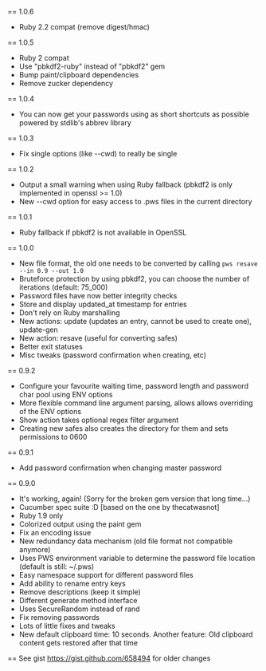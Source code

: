 == 1.0.6
* Ruby 2.2 compat (remove digest/hmac)

== 1.0.5
* Ruby 2 compat
* Use "pbkdf2-ruby" instead of "pbkdf2" gem
* Bump paint/clipboard dependencies
* Remove zucker dependency

== 1.0.4
* You can now get your passwords using as short shortcuts as possible powered by stdlib's abbrev library

== 1.0.3
* Fix single options (like --cwd) to really be single

== 1.0.2
* Output a small warning when using Ruby fallback (pbkdf2 is only implemented in openssl >= 1.0)
* New --cwd option for easy access to .pws files in the current directory

== 1.0.1
* Ruby fallback if pbkdf2 is not available in OpenSSL

== 1.0.0
* New file format, the old one needs to be  converted by calling `pws resave --in 0.9 --out 1.0`
* Bruteforce protection by using pbkdf2, you can choose the number of iterations (default: 75_000)
* Password files have now better integrity checks
* Store and display updated_at timestamp for entries
* Don't rely on Ruby marshalling
* New actions: update (updates an entry, cannot be used to create one), update-gen
* New action: resave (useful for converting safes)
* Better exit statuses
* Misc tweaks (password confirmation when creating, etc)

== 0.9.2
* Configure your favourite waiting time, password length and password char pool using ENV options
* More flexible command line argument parsing, allows allows overriding of the ENV options
* Show action takes optional regex filter argument
* Creating new safes also creates the directory for them and sets permissions to 0600

== 0.9.1
* Add password confirmation when changing master password

== 0.9.0
* It's working, again! (Sorry for the broken gem version that long time...)
* Cucumber spec suite :D [based on the one by thecatwasnot]
* Ruby 1.9 only
* Colorized output using the paint gem
* Fix an encoding issue
* New redundancy data mechanism (old file format not compatible anymore)
* Uses PWS environment variable to determine the password file location (default is still: ~/.pws)
* Easy namespace support for different password files
* Add ability to rename entry keys
* Remove descriptions (keep it simple)
* Different generate method interface
* Uses SecureRandom instead of rand
* Fix removing passwords
* Lots of little fixes and tweaks
* New default clipboard time: 10 seconds. Another feature: Old clipboard content gets restored after that time

== See gist https://gist.github.com/658494 for older changes

